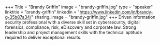 +++
Title = "Brandy Griffin"
image = "brandy-griffin.jpg"
type = "speaker"
linktitle = "brandy-griffin"
linkedin = "https://www.linkedin.com/in/brandy-g-35b87a34/"
sharing_image = "brandy-griffin.jpg"
+++
Driven information security professional with a diverse skill set in cybersecurity, digital forensics, compliance, risk, eDiscovery and corporate law. Strong leadership and project management skills with the technical aptitude required to deliver exceptional results.